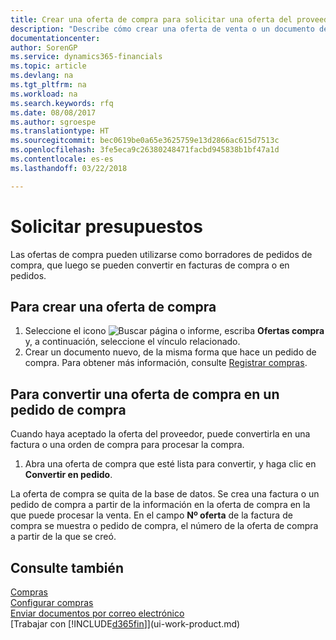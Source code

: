 ```yaml
---
title: Crear una oferta de compra para solicitar una oferta del proveedor | Documentos de Microsoft
description: "Describe cómo crear una oferta de venta o un documento de solicitud de propuesta (RFQ) para registrar la oferta a un cliente para vender productos con determinadas condiciones."
documentationcenter: 
author: SorenGP
ms.service: dynamics365-financials
ms.topic: article
ms.devlang: na
ms.tgt_pltfrm: na
ms.workload: na
ms.search.keywords: rfq
ms.date: 08/08/2017
ms.author: sgroespe
ms.translationtype: HT
ms.sourcegitcommit: bec0619be0a65e3625759e13d2866ac615d7513c
ms.openlocfilehash: 3fe5eca9c26380248471facbd945838b1bf47a1d
ms.contentlocale: es-es
ms.lasthandoff: 03/22/2018

---
```

# <a name="request-quotes"></a>Solicitar presupuestos
Las ofertas de compra pueden utilizarse como borradores de pedidos de compra, que luego se pueden convertir en facturas de compra o en pedidos.


## <a name="to-create-a-purchase-quote"></a>Para crear una oferta de compra
1. Seleccione el icono ![Buscar página o informe](media/ui-search/search_small.png "icono Buscar página o informe"), escriba **Ofertas compra** y, a continuación, seleccione el vínculo relacionado.
2. Crear un documento nuevo, de la misma forma que hace un pedido de compra. Para obtener más información, consulte [Registrar compras](purchasing-how-record-purchases.md).

## <a name="to-convert-a-purchase-quote-to-a-purchase-order"></a>Para convertir una oferta de compra en un pedido de compra
Cuando haya aceptado la oferta del proveedor, puede convertirla en una factura o una orden de compra para procesar la compra.

1. Abra una oferta de compra que esté lista para convertir, y haga clic en **Convertir en pedido**.

La oferta de compra se quita de la base de datos. Se crea una factura o un pedido de compra a partir de la información en la oferta de compra en la que puede procesar la venta. En el campo **Nº oferta** de la factura de compra se muestra o pedido de compra, el número de la oferta de compra a partir de la que se creó.

## <a name="see-also"></a>Consulte también
[Compras](purchasing-manage-purchasing.md)  
[Configurar compras](purchasing-setup-purchasing.md)  
[Enviar documentos por correo electrónico](ui-how-send-documents-email.md)  
[Trabajar con [!INCLUDE[d365fin](includes/d365fin_md.md)]](ui-work-product.md)

